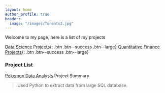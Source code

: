 ```yaml
---
layout: home
author_profile: true
header: 
  image: "/images/Toronto2.jpg"
---
```



Welcome to my page, here is a list of my projects 


[Data Science Projects]("https://sasanmehrabian.github.io/da/"){: .btn .btn--success .btn--large}
[Quantitative Finance Projects]("https://sasanmehrabian.github.io/qf/"){: .btn .btn--success .btn--large}
### Project List 

[Pokemon Data Analysis](https://nbviewer.jupyter.org/github/amarsahota/projects/blob/master/Python_notebooks/Pokemon_Project/Pokemon_Project_AmarSahota.ipynb) 
Project Summary 
>Used Python to extract data from large SQL database. 

